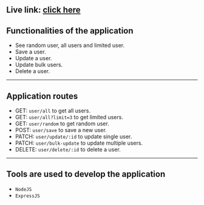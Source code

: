 ## Live link: [click here](https://g)

## Functionalities of the application

- See random user, all users and limited user.
- Save a user.
- Update a user.
- Update bulk users.
- Delete a user.

---

## Application routes

- GET: `user/all` to get all users.
- GET: `user/all?limit=3` to get limited users.
- GET: `user/random` to get random user.
- POST: `user/save` to save a new user.
- PATCH: `user/update/:id` to update single user.
- PATCH: `user/bulk-update` to update multiple users.
- DELETE: `user/delete/:id` to delete a user.

---

## Tools are used to develop the application

- `NodeJS`
- `ExpressJS`
